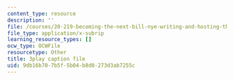```yaml
---
content_type: resource
description: ''
file: /courses/20-219-becoming-the-next-bill-nye-writing-and-hosting-the-educational-show-january-iap-2015/9db16b707b5f5b04b8d0273d3ab7255c_Docl3KOqnHI.vtt
file_type: application/x-subrip
learning_resource_types: []
ocw_type: OCWFile
resourcetype: Other
title: 3play caption file
uid: 9db16b70-7b5f-5b04-b8d0-273d3ab7255c
---
```

